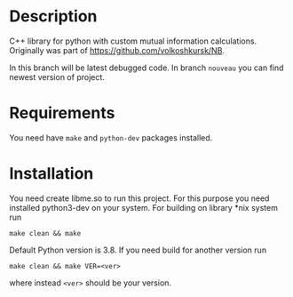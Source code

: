 # Description
C++ library for python with custom mutual information calculations. Originally was part of https://github.com/volkoshkursk/NB.

In this branch will be latest debugged code. 
In branch `nouveau` you can find newest version of project.
# Requirements
You need have `make` and `python-dev` packages installed.

# Installation

You need create libme.so to run this project. 
For this purpose you need installed python3-dev on your system. For building on library *nix system run

```
make clean && make
```

Default Python version is 3.8. If you need build for another version run 

```
make clean && make VER=<ver>
```

where instead `<ver>` should be your version.